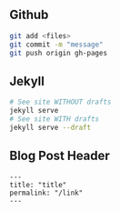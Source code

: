 ## Github
```sh
git add <files>
git commit -m "message"
git push origin gh-pages
```

## Jekyll

```sh
# See site WITHOUT drafts
jekyll serve
# See site WITH drafts
jekyll serve --draft
```

## Blog Post Header

```
---
title: "title"
permalink: "/link"
---

```